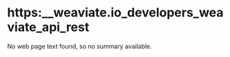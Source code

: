 # https:\_\_weaviate.io_developers_weaviate_api_rest

No web page text found, so no summary available.
